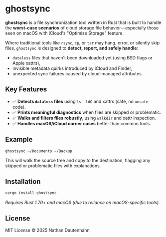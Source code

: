 # ghostsync

**ghostsync** is a file synchronization tool written in Rust that is built to handle the **worst-case scenarios** of cloud storage file behavior—especially those seen on macOS with iCloud's "Optimize Storage" feature.

Where traditional tools like `rsync`, `cp`, or `tar` may hang, error, or silently skip files, `ghostsync` is designed to **detect, report, and safely handle**:
- `dataless` files that haven't been downloaded yet (using BSD flags or Apple xattrs),
- invisible metadata quirks introduced by iCloud and Finder,
- unexpected sync failures caused by cloud-managed attributes.

## Key Features

- ✅ **Detects `dataless` files** using `ls -ldO` and xattrs (safe, no `unsafe` code).
- ✅ **Prints meaningful diagnostics** when files are skipped or problematic.
- ✅ **Walks and filters files robustly**, using `walkdir` and xattr inspection.
- ✅ **Handles macOS/iCloud corner cases** better than common tools.

## Example

```sh
ghostsync ~/Documents ~/Backup
```

This will walk the source tree and copy to the destination, flagging any skipped or problematic files with explanations.

## Installation

```sh
cargo install ghostsync
```

*Requires Rust 1.70+ and macOS (due to reliance on macOS-specific tools).*

## License

MIT License © 2025 Nathan Dautenhahn

